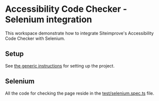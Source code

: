 # Accessibility Code Checker - Selenium integration

This workspace demonstrate how to integrate Siteimprove's Accessibility Code Checker with Selenium.

## Setup

See [the generic instructions](../README.md#setup) for setting up the project.

## Selenium

All the code for checking the page reside in the [test/selenium.spec.ts](./test/selenium.spec.ts) file.